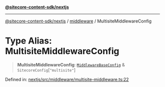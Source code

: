 [**@sitecore-content-sdk/nextjs**](../../README.md)

***

[@sitecore-content-sdk/nextjs](../../README.md) / [middleware](../README.md) / MultisiteMiddlewareConfig

# Type Alias: MultisiteMiddlewareConfig

> **MultisiteMiddlewareConfig**: [`MiddlewareBaseConfig`](MiddlewareBaseConfig.md) & `SitecoreConfig`\[`"multisite"`\]

Defined in: [nextjs/src/middleware/multisite-middleware.ts:22](https://github.com/Sitecore/xmc-jss-dev/blob/6619215c196ddf4b0e5218da4ae20a7b80c4f154/packages/nextjs/src/middleware/multisite-middleware.ts#L22)

